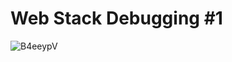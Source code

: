 # Web Stack Debugging #1

![B4eeypV](https://github.com/Ronnie5562/alu-system_engineering-devops/assets/110787129/215de51c-1ff7-4f91-a941-25b551b9a2ec)
